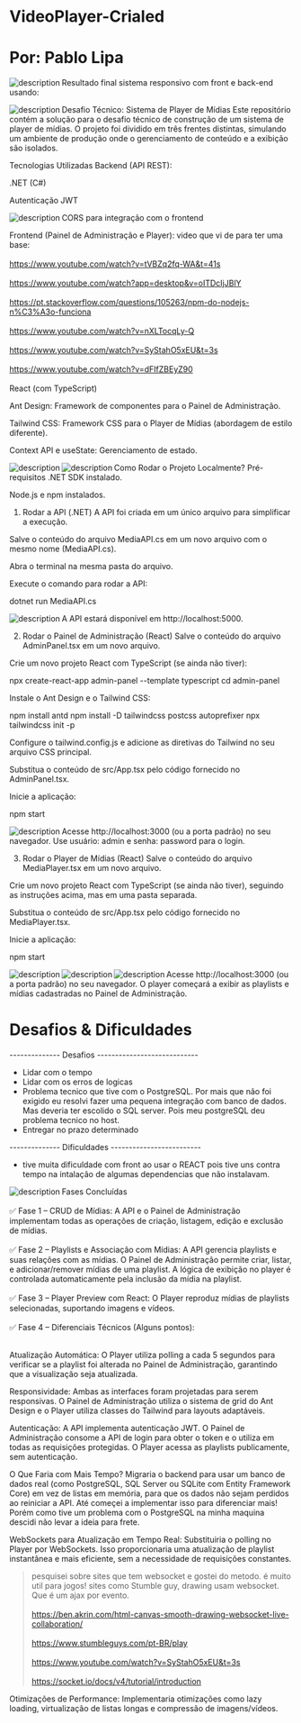 ﻿# VideoPlayer-Crialed
# Por: Pablo Lipa

<picture>
  <source media="(prefers-color-scheme: dark)" srcset="./Imagens/responsividade.png">
  <source media="(prefers-color-scheme: light)" srcset="./Imagens/responsividade.png">
  <img align="left" alt="description" src="./Imagens/responsividade.png">
</picture>  

 Resultado final sistema responsivo com front e back-end usando: 
 
<picture>
  <source media="(prefers-color-scheme: dark)" srcset="./Imagens/maxresdefault.jpg">
  <source media="(prefers-color-scheme: light)" srcset="./Imagens/maxresdefault.jpg">
  <img align= "left" alt="description" src="./Imagens/maxresdefault.jpg">
</picture>  


Desafio Técnico: Sistema de Player de Mídias
Este repositório contém a solução para o desafio técnico de construção de um sistema de player de mídias. O projeto foi dividido em três frentes distintas, simulando um ambiente de produção onde o gerenciamento de conteúdo e a exibição são isolados.

Tecnologias Utilizadas
Backend (API REST):

.NET (C#)

Autenticação JWT

<picture>
  <source media="(prefers-color-scheme: dark)" srcset="./Imagens/jwt sneak.png">
  <source media="(prefers-color-scheme: light)" srcset="./Imagens/jwt sneak.png">
  <img align="left" alt="description" src="./Imagens/jwt sneak.png">
</picture> 



CORS para integração com o frontend

Frontend (Painel de Administração e Player):
video que vi de para ter uma base:
<br></br>
https://www.youtube.com/watch?v=tVBZq2fq-WA&t=41s
<br></br>
https://www.youtube.com/watch?app=desktop&v=oITDcIjJBlY
<br></br>
https://pt.stackoverflow.com/questions/105263/npm-do-nodejs-n%C3%A3o-funciona
<br></br>
https://www.youtube.com/watch?v=nXLTocqLy-Q
<br></br>
https://www.youtube.com/watch?v=SyStahO5xEU&t=3s
<br></br>
https://www.youtube.com/watch?v=dFIfZBEyZ90
<br></br>
React (com TypeScript)

Ant Design: Framework de componentes para o Painel de Administração.

Tailwind CSS: Framework CSS para o Player de Mídias (abordagem de estilo diferente).

Context API e useState: Gerenciamento de estado.



<picture>
  <source media="(prefers-color-scheme: dark)" srcset="./Imagens/responsividade2.png">
  <source media="(prefers-color-scheme: light)" srcset="./Imagens/responsividade2.png">
  <img align="left" alt="description" src="./Imagens/responsividade2.png">
</picture> 

<picture>
  <source media="(prefers-color-scheme: dark)" srcset="./Imagens/responsividade3.png">
  <source media="(prefers-color-scheme: light)" srcset="./Imagens/responsividade3.png">
  <img align="left" alt="description" src="./Imagens/responsividade3.png">
</picture> 




Como Rodar o Projeto Localmente?
Pré-requisitos
.NET SDK instalado.

Node.js e npm instalados.


1. Rodar a API (.NET)
A API foi criada em um único arquivo para simplificar a execução.

Salve o conteúdo do arquivo MediaAPI.cs em um novo arquivo com o mesmo nome (MediaAPI.cs).

Abra o terminal na mesma pasta do arquivo.

Execute o comando para rodar a API:

dotnet run MediaAPI.cs

<picture>
  <source media="(prefers-color-scheme: dark)" srcset="./Imagens/API.png">
  <source media="(prefers-color-scheme: light)" srcset="./Imagens/API.png">
  <img align="left" alt="description" src="./Imagens/API.png">
</picture> 


A API estará disponível em http://localhost:5000.

2. Rodar o Painel de Administração (React)
Salve o conteúdo do arquivo AdminPanel.tsx em um novo arquivo.

Crie um novo projeto React com TypeScript (se ainda não tiver):

npx create-react-app admin-panel --template typescript
cd admin-panel

Instale o Ant Design e o Tailwind CSS:

npm install antd
npm install -D tailwindcss postcss autoprefixer
npx tailwindcss init -p

Configure o tailwind.config.js e adicione as diretivas do Tailwind no seu arquivo CSS principal.

Substitua o conteúdo de src/App.tsx pelo código fornecido no AdminPanel.tsx.

Inicie a aplicação:

npm start


<picture>
  <source media="(prefers-color-scheme: dark)" srcset="./Imagens/admin.png">
  <source media="(prefers-color-scheme: light)" srcset="./Imagens/admin.png">
  <img align="left" alt="description" src="./Imagens/admin.png">
</picture> 

Acesse http://localhost:3000 (ou a porta padrão) no seu navegador. Use usuário: admin e senha: password para o login.

3. Rodar o Player de Mídias (React)
Salve o conteúdo do arquivo MediaPlayer.tsx em um novo arquivo.

Crie um novo projeto React com TypeScript (se ainda não tiver), seguindo as instruções acima, mas em uma pasta separada.

Substitua o conteúdo de src/App.tsx pelo código fornecido no MediaPlayer.tsx.

Inicie a aplicação:

npm start


<picture>
  <source media="(prefers-color-scheme: dark)" srcset="./Imagens/vp.png">
  <source media="(prefers-color-scheme: light)" srcset="./Imagens/vp.png">
  <img align="left" alt="description" src="./Imagens/vp.png">
</picture> 



<picture>
  <source media="(prefers-color-scheme: dark)" srcset="./Imagens/vpr.png">
  <source media="(prefers-color-scheme: light)" srcset="./Imagens/vpr.png">
  <img align="left" alt="description" src="./Imagens/vpr.png">
</picture> 


<picture>
  <source media="(prefers-color-scheme: dark)" srcset="./Imagens/vpr2.png">
  <source media="(prefers-color-scheme: light)" srcset="./Imagens/vpr2.png">
  <img align="left" alt="description" src="./Imagens/vpr2.png">
</picture> 


Acesse http://localhost:3000 (ou a porta padrão) no seu navegador. O player começará a exibir as playlists e mídias cadastradas no Painel de Administração.


# Desafios & Dificuldades
-------------- Desafios ----------------------------
* Lidar com o tempo
* Lidar com os erros de logicas
* Problema tecnico que tive com o PostgreSQL. Por mais que não foi exigido eu resolvi fazer uma pequena integração com banco de dados. Mas deveria ter escolido o SQL server. Pois meu postgreSQL deu problema tecnico no host.
* Entregar no prazo determinado

-------------- Dificuldades -------------------------
* tive muita dificuldade com front ao usar o REACT pois tive uns contra tempo na intalação de algumas dependencias que não instalavam. 

<picture>
  <source media="(prefers-color-scheme: dark)" srcset="/Imagens/vpr.png">
  <source media="(prefers-color-scheme: light)" srcset="./Imagens/vpr.png">
  <img align="left" alt="description" src="./Imagens/vpr.png">
</picture>  





Fases Concluídas
<br></br>
✅ Fase 1 – CRUD de Mídias: A API e o Painel de Administração implementam todas as operações de criação, listagem, edição e exclusão de mídias.
<br></br>
✅ Fase 2 – Playlists e Associação com Mídias: A API gerencia playlists e suas relações com as mídias. O Painel de Administração permite criar, listar, e adicionar/remover mídias de uma playlist. A lógica de exibição no player é controlada automaticamente pela inclusão da mídia na playlist.
<br></br>
✅ Fase 3 – Player Preview com React: O Player reproduz mídias de playlists selecionadas, suportando imagens e vídeos.
<br></br>
✅ Fase 4 – Diferenciais Técnicos (Alguns pontos):
<br></br>

Atualização Automática: O Player utiliza polling a cada 5 segundos para verificar se a playlist foi alterada no Painel de Administração, garantindo que a visualização seja atualizada.

Responsividade: Ambas as interfaces foram projetadas para serem responsivas. O Painel de Administração utiliza o sistema de grid do Ant Design e o Player utiliza classes do Tailwind para layouts adaptáveis.

Autenticação: A API implementa autenticação JWT. O Painel de Administração consome a API de login para obter o token e o utiliza em todas as requisições protegidas. O Player acessa as playlists publicamente, sem autenticação.

O Que Faria com Mais Tempo?
Migraria o backend para usar um banco de dados real (como PostgreSQL, SQL Server ou SQLite com Entity Framework Core) em vez de listas em memória, para que os dados não sejam perdidos ao reiniciar a API. Até começei a implementar isso para diferenciar mais! Porém como tive um problema com o PostgreSQL na minha maquina descidi não levar a ideia para frete. 

WebSockets para Atualização em Tempo Real: Substituiria o polling no Player por WebSockets. Isso proporcionaria uma atualização de playlist instantânea e mais eficiente, sem a necessidade de requisições constantes.

> pesquisei sobre sites que tem websocket e gostei do metodo. é muito util para jogos! sites como Stumble guy, drawing usam websocket. Que é um ajax por evento.
<br></br>
https://ben.akrin.com/html-canvas-smooth-drawing-websocket-live-collaboration/
<br></br>
https://www.stumbleguys.com/pt-BR/play
<br></br>
https://www.youtube.com/watch?v=SyStahO5xEU&t=3s
<br></br>
https://socket.io/docs/v4/tutorial/introduction


Otimizações de Performance: Implementaria otimizações como lazy loading, virtualização de listas longas e compressão de imagens/vídeos.


